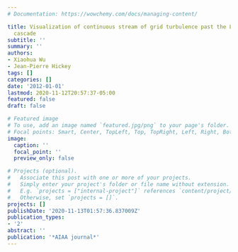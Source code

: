 ```yaml
---
# Documentation: https://wowchemy.com/docs/managing-content/

title: Visualization of continuous stream of grid turbulence past the Langston turbine
  cascade
subtitle: ''
summary: ''
authors:
- Xiaohua Wu
- Jean-Pierre Hickey
tags: []
categories: []
date: '2012-01-01'
lastmod: 2020-11-12T20:57:37-05:00
featured: false
draft: false

# Featured image
# To use, add an image named `featured.jpg/png` to your page's folder.
# Focal points: Smart, Center, TopLeft, Top, TopRight, Left, Right, BottomLeft, Bottom, BottomRight.
image:
  caption: ''
  focal_point: ''
  preview_only: false

# Projects (optional).
#   Associate this post with one or more of your projects.
#   Simply enter your project's folder or file name without extension.
#   E.g. `projects = ["internal-project"]` references `content/project/deep-learning/index.md`.
#   Otherwise, set `projects = []`.
projects: []
publishDate: '2020-11-13T01:57:36.837009Z'
publication_types:
- '2'
abstract: ''
publication: '*AIAA journal*'
---
```


